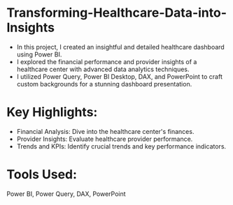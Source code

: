 # Transforming-Healthcare-Data-into-Insights

- In this project, I created an insightful and detailed healthcare dashboard using Power BI. 
- I explored the financial performance and provider insights of a healthcare center with advanced data analytics techniques.
- I utilized Power Query, Power BI Desktop, DAX, and PowerPoint to craft custom backgrounds for a stunning dashboard presentation.

# Key Highlights:

- Financial Analysis: Dive into the healthcare center's finances.
- Provider Insights: Evaluate healthcare provider performance.
- Trends and KPIs: Identify crucial trends and key performance indicators.

# Tools Used: 
Power BI, Power Query, DAX, PowerPoint
